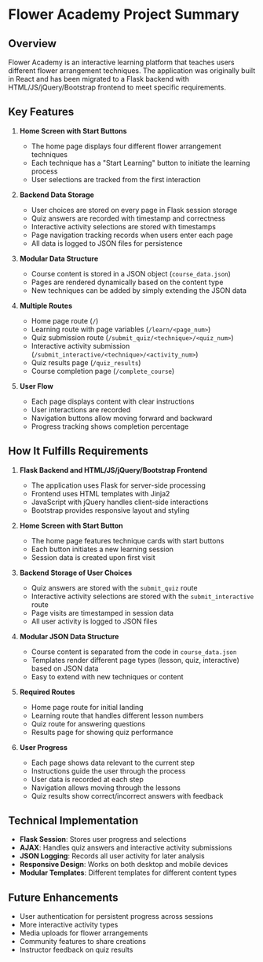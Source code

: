 # Flower Academy Project Summary

## Overview

Flower Academy is an interactive learning platform that teaches users different flower arrangement techniques. The application was originally built in React and has been migrated to a Flask backend with HTML/JS/jQuery/Bootstrap frontend to meet specific requirements.

## Key Features

1. **Home Screen with Start Buttons**
   - The home page displays four different flower arrangement techniques
   - Each technique has a "Start Learning" button to initiate the learning process
   - User selections are tracked from the first interaction

2. **Backend Data Storage**
   - User choices are stored on every page in Flask session storage
   - Quiz answers are recorded with timestamp and correctness
   - Interactive activity selections are stored with timestamps
   - Page navigation tracking records when users enter each page
   - All data is logged to JSON files for persistence

3. **Modular Data Structure**
   - Course content is stored in a JSON object (`course_data.json`)
   - Pages are rendered dynamically based on the content type
   - New techniques can be added by simply extending the JSON data

4. **Multiple Routes**
   - Home page route (`/`)
   - Learning route with page variables (`/learn/<page_num>`)
   - Quiz submission route (`/submit_quiz/<technique>/<quiz_num>`)
   - Interactive activity submission (`/submit_interactive/<technique>/<activity_num>`)
   - Quiz results page (`/quiz_results`)
   - Course completion page (`/complete_course`)

5. **User Flow**
   - Each page displays content with clear instructions
   - User interactions are recorded
   - Navigation buttons allow moving forward and backward
   - Progress tracking shows completion percentage

## How It Fulfills Requirements

1. **Flask Backend and HTML/JS/jQuery/Bootstrap Frontend**
   - The application uses Flask for server-side processing
   - Frontend uses HTML templates with Jinja2
   - JavaScript with jQuery handles client-side interactions
   - Bootstrap provides responsive layout and styling

2. **Home Screen with Start Button**
   - The home page features technique cards with start buttons
   - Each button initiates a new learning session
   - Session data is created upon first visit

3. **Backend Storage of User Choices**
   - Quiz answers are stored with the `submit_quiz` route
   - Interactive activity selections are stored with the `submit_interactive` route
   - Page visits are timestamped in session data
   - All user activity is logged to JSON files

4. **Modular JSON Data Structure**
   - Course content is separated from the code in `course_data.json`
   - Templates render different page types (lesson, quiz, interactive) based on JSON data
   - Easy to extend with new techniques or content

5. **Required Routes**
   - Home page route for initial landing
   - Learning route that handles different lesson numbers
   - Quiz route for answering questions
   - Results page for showing quiz performance

6. **User Progress**
   - Each page shows data relevant to the current step
   - Instructions guide the user through the process
   - User data is recorded at each step
   - Navigation allows moving through the lessons
   - Quiz results show correct/incorrect answers with feedback

## Technical Implementation

- **Flask Session**: Stores user progress and selections
- **AJAX**: Handles quiz answers and interactive activity submissions
- **JSON Logging**: Records all user activity for later analysis
- **Responsive Design**: Works on both desktop and mobile devices
- **Modular Templates**: Different templates for different content types

## Future Enhancements

- User authentication for persistent progress across sessions
- More interactive activity types
- Media uploads for flower arrangements
- Community features to share creations
- Instructor feedback on quiz results 